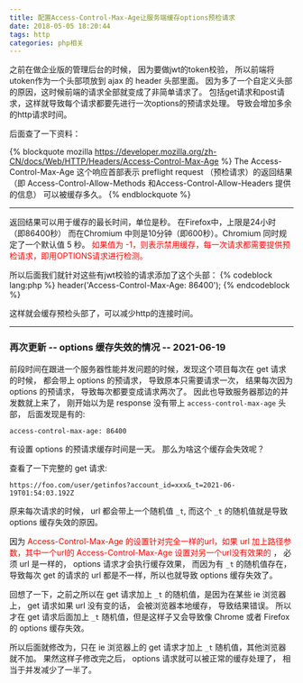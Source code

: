 ```yaml
---
title: 配置Access-Control-Max-Age让服务端缓存options预检请求
date: 2018-05-05 18:20:44
tags: http
categories: php相关
---
```

之前在做企业版的管理后台的时候， 因为要做jwt的token校验， 所以前端将utoken作为一个头部项放到 ajax 的 header 头部里面。
因为多了一个自定义头部的原因，这时候前端的请求全部就变成了非简单请求了。
包括get请求和post请求，这样就导致每个请求都要先进行一次options的预请求处理。
导致会增加多余的http请求时间。
<!--more-->
后面查了一下资料：

{% blockquote mozilla https://developer.mozilla.org/zh-CN/docs/Web/HTTP/Headers/Access-Control-Max-Age %}
The Access-Control-Max-Age 这个响应首部表示 preflight request  （预检请求）的返回结果
（即 Access-Control-Allow-Methods 和Access-Control-Allow-Headers 提供的信息） 可以被缓存多久。
{% endblockquote %}

---

返回结果可以用于缓存的最长时间，单位是秒。
在Firefox中，上限是24小时 （即86400秒）
而在Chromium 中则是10分钟（即600秒）。Chromium 同时规定了一个默认值 5 秒。
<font color=red>如果值为 -1，则表示禁用缓存，每一次请求都需要提供预检请求，即用OPTIONS请求进行检测。</font>

所以后面我们就针对这些有jwt校验的请求添加了这个头部：
{% codeblock lang:php %}
header('Access-Control-Max-Age: 86400');
{% endcodeblock %}

这样就会缓存预检头部了，可以减少http的连接时间。

---

### 再次更新 -- options 缓存失效的情况 -- 2021-06-19
前段时间在跟进一个服务器性能并发问题的时候，发现这个项目每次在 get 请求的时候， 都会带上 options 的预请求， 导致原本只需要请求一次， 结果每次因为 options 的预请求， 导致每次都要变成请求两次了。 因此也导致服务器那边的并发数就上来了， 刚开始以为是 response 没有带上 `access-control-max-age` 头部， 后面发现是有的:
```text
access-control-max-age: 86400
```
有设置 options 的预请求缓存时间是一天。  那么为啥这个缓存会失效呢？

查看了一下完整的 get 请求:
```text
https://foo.com/user/getinfos?account_id=xxx&_t=2021-06-19T01:54:03.192Z
```
原来每次请求的时候， url 都会带上一个随机值 `_t`, 而这个 `_t` 的随机值就是导致 options 缓存失效的原因。

因为 <font color=red> Access-Control-Max-Age 的设置针对完全一样的url，如果 url 加上路径参数，其中一个url的 Access-Control-Max-Age 设置对另一个url没有效果的 </font>， 必须 url 是一样的， options 请求才会执行缓存效果， 而因为有 `_t` 的随机值存在，导致每次 get 的请求的 url 都是不一样，所以也就导致 options 缓存失效了。

回想了一下，之前之所以在 get 请求加上 `_t` 的随机值，是因为在某些 ie 浏览器上， get 请求如果 url 没有变的话， 会被浏览器本地缓存， 导致结果错误。 所以才在 get 请求后面加上 `_t` 随机值，但是这样子又会导致像 Chrome 或者 Firefox 的 options 缓存失效。

所以后面就修改为，只在 ie 浏览器上的 get 请求才加上 `_t` 随机值，其他浏览器就不加。 果然这样子修改完之后， options 请求就可以被正常的缓存处理了， 相当于并发减少了一半了。














